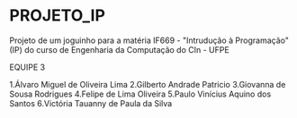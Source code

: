# PROJETO_IP

Projeto de um joguinho para a matéria IF669 - "Intrudução à Programação" (IP) do curso de Engenharia da Computação do CIn - UFPE

EQUIPE 3

1.Álvaro Miguel de Oliveira Lima
2.Gilberto Andrade Patricio
3.Giovanna de Sousa Rodrigues
4.Felipe de Lima Oliveira
5.Paulo Vinícius Aquino dos Santos
6.Victória Tauanny de Paula da Silva
